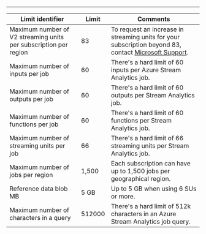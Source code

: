 ---
| Limit identifier | Limit | Comments |
| --- | --- | --- |
| Maximum number of V2 streaming units per subscription per region |83 |To request an increase in streaming units for your subscription beyond 83, contact [Microsoft Support](https://support.microsoft.com/en-us). |
| Maximum number of inputs per job |60 |There's a hard limit of 60 inputs per Azure Stream Analytics job. |
| Maximum number of outputs per job |60 |There's a hard limit of 60 outputs per Stream Analytics job. |
| Maximum number of functions per job |60 |There's a hard limit of 60 functions per Stream Analytics job. |
| Maximum number of streaming units per job |66 |There's a hard limit of 66 streaming units per Stream Analytics job. |
| Maximum number of jobs per region |1,500 |Each subscription can have up to 1,500 jobs per geographical region. |
| Reference data blob MB | 5 GB | Up to 5 GB when using 6 SUs or more. |
| Maximum number of characters in a query | 512000 | There's a hard limit of 512k characters in an Azure Stream Analytics job query.|

